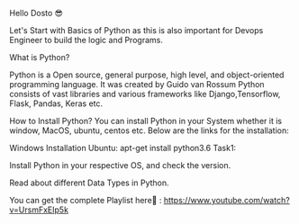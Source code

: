 Hello Dosto 😎

Let's Start with Basics of Python as this is also important for Devops Engineer to build the logic and Programs.

What is Python?

Python is a Open source, general purpose, high level, and object-oriented programming language.
It was created by Guido van Rossum
Python consists of vast libraries and various frameworks like Django,Tensorflow, Flask, Pandas, Keras etc.

How to Install Python?
You can install Python in your System whether it is window, MacOS, ubuntu, centos etc. Below are the links for the installation:

Windows Installation
Ubuntu: apt-get install python3.6
Task1:

Install Python in your respective OS, and check the version.

Read about different Data Types in Python.

You can get the complete Playlist here🙌 : https://www.youtube.com/watch?v=UrsmFxEIp5k
